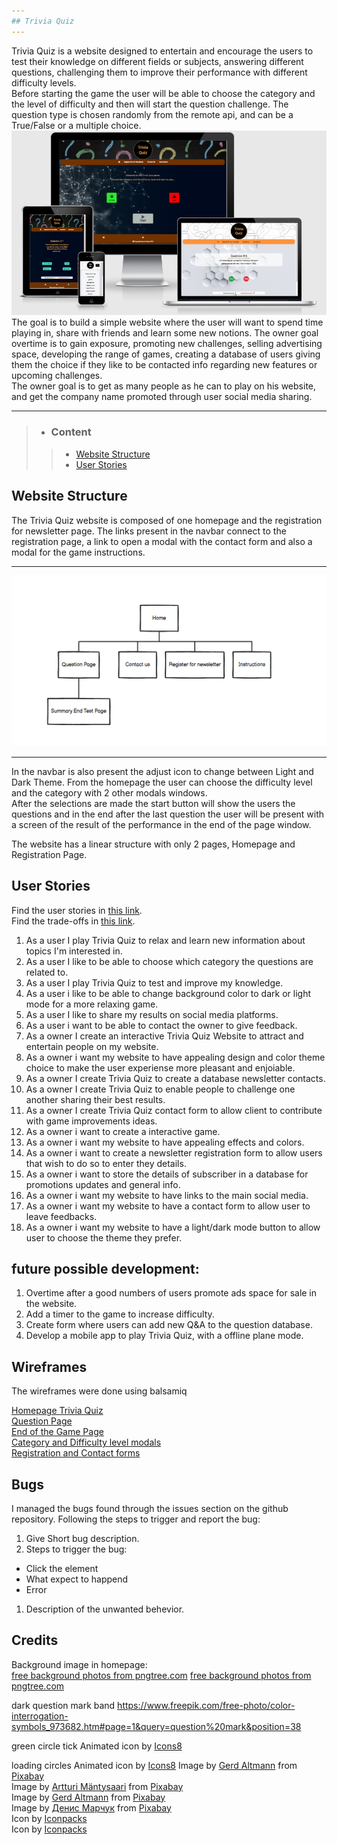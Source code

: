 ```yaml
---
## Trivia Quiz
---  
```


Trivia Quiz is a website designed to entertain and encourage the users to test their knowledge on different fields or subjects, answering different questions, challenging them to improve their performance with different difficulty levels.    
Before starting the game the user will be able to choose the category and the level of difficulty and then will start the question challenge. The question type is chosen randomly from the remote api, and can be a True/False or a multiple choice.  
![](./assets/docs/mockup-trivia-quiz.png)
The goal is to build a simple website where the user will want to spend time playing in, share with friends and learn some new notions. The owner goal overtime is to gain exposure, promoting new challenges, selling advertising space, developing the range of games, creating a database of users giving them the choice if they like to be contacted info regarding new features or upcoming challenges.  
The owner goal is to get as many people as he can to play on his website, and get the company name promoted through user social media sharing.  

---
> - ### Content
>> - [Website Structure](#website-structure) 
>> - [User Stories](#user-stories)















## Website Structure   
The Trivia Quiz website is composed of one homepage and the registration for newsletter page. The links present in the navbar connect to the registration page, a link to open a modal with the contact form and also a modal for the game instructions.
  
  ---
  ![](./assets/docs/trivia-quiz-site-structure.png)  
   
  ---  
 In the navbar is also present the adjust icon to change between Light and Dark Theme. From the homepage the user can choose the difficulty level and the category with 2 other modals windows.  
 After the selections are made the start button will show the users the questions and in the end after the last question the user will be present with a screen of the result of the performance in the end of the page window.
 
The website has a linear structure with only 2 pages, Homepage and Registration Page.

## User Stories  
Find the user stories in [this link](./assets/docs/user-stories-trivia-quiz.pdf).  
Find the trade-offs in [this link](./assets/docs/strategy-plane-trivia-quiz.pdf).
1. As a user I play Trivia Quiz to relax and learn new information about topics I'm interested in.
1. As a user I like to be able to choose which category the questions are related to.
1. As a user I play Trivia Quiz to test and improve my knowledge.
1. As a user i like to be able to change background color to dark or light mode for a more relaxing game.
1. As a user I like to share my results on social media platforms.
1. As a user i want to be able to contact the owner to give feedback.
1. As a owner I create an interactive Trivia Quiz Website to attract and entertain people on my website.
1. As a owner i want my website to have appealing design and color theme choice to make the user experiense more pleasant and enjoiable.
1. As a owner I create Trivia Quiz to create a database newsletter contacts.
1. As a owner I create Trivia Quiz to enable people to challenge one another sharing their best results.
1. As a owner I create Trivia Quiz contact form to allow client to contribute with game improvements ideas.
1. As a owner i want to create a interactive game.
1. As a owner i want my website to have appealing effects and colors.
1. As a owner i want to create a newsletter registration form to allow users that wish to do so to enter they details.  
1. As a owner i want to store the details of subscriber in a database for promotions updates and general info.  
1. As a owner i want my website to have links to the main social media.   
1. As a owner i want my website to have a contact form to allow user to leave feedbacks.  
1. As a owner i want my website to have a light/dark mode button to allow user to choose the theme they prefer.

## future possible development:  
1. Overtime after a good numbers of users promote ads space for sale in the website.  
1. Add a timer to the game to increase difficulty.  
1. Create form where users can add new Q&A to the question database.  
1. Develop a mobile app to play Trivia Quiz, with a offline plane mode.


## Wireframes  
The wireframes were done using balsamiq

[Homepage Trivia Quiz](./assets/wireframes/trivia-quiz-wireframes-homepage.pdf)    
[Question Page](./assets/wireframes/trivia-quiz-wireframes-question-section.pdf)  
[End of the Game Page](./assets/wireframes/trivia-quiz-wireframes-end-of-game-section.pdf)  
[Category and Difficulty level modals](./assets/wireframes/wireframes-category-difficulty-level-modals.pdf)  
[Registration and Contact forms](./assets/wireframes/registration-and-contact-form-wireframes.pdf)

## Bugs 
I managed the bugs found through the issues section on the github repository. 
Following the steps to trigger and report the bug:
1. Give Short bug description.
1. Steps to trigger the bug:
* Click the element
* What expect to happend
* Error
1. Description of the unwanted behevior.

## Credits
Background image in homepage:  
<a href='https://pngtree.com/free-backgrounds'>free background photos from pngtree.com</a>
<a href='https://pngtree.com/free-backgrounds'>free background photos from pngtree.com</a>

dark question mark band https://www.freepik.com/free-photo/color-interrogation-symbols_973682.htm#page=1&query=question%20mark&position=38

green circle tick Animated icon by <a href='http://icons8.com'>Icons8</a>

loading circles Animated icon by <a href='http://icons8.com'>Icons8</a>
Image by <a href="https://pixabay.com/users/geralt-9301/?utm_source=link-attribution&amp;utm_medium=referral&amp;utm_campaign=image&amp;utm_content=1090829">Gerd Altmann</a> from <a href="https://pixabay.com/?utm_source=link-attribution&amp;utm_medium=referral&amp;utm_campaign=image&amp;utm_content=1090829">Pixabay</a>  
Image by <a href="https://pixabay.com/users/artturi_mantysaari-1625672/?utm_source=link-attribution&amp;utm_medium=referral&amp;utm_campaign=image&amp;utm_content=1562743">Artturi Mäntysaari</a> from <a href="https://pixabay.com/?utm_source=link-attribution&amp;utm_medium=referral&amp;utm_campaign=image&amp;utm_content=1562743">Pixabay</a>  
Image by <a href="https://pixabay.com/users/geralt-9301/?utm_source=link-attribution&amp;utm_medium=referral&amp;utm_campaign=image&amp;utm_content=4243604">Gerd Altmann</a> from <a href="https://pixabay.com/?utm_source=link-attribution&amp;utm_medium=referral&amp;utm_campaign=image&amp;utm_content=4243604">Pixabay</a>  
Image by <a href="https://pixabay.com/users/manuchi-1728328/?utm_source=link-attribution&amp;utm_medium=referral&amp;utm_campaign=image&amp;utm_content=2462431">Денис Марчук</a> from <a href="https://pixabay.com/?utm_source=link-attribution&amp;utm_medium=referral&amp;utm_campaign=image&amp;utm_content=2462431">Pixabay</a>   
Icon by <a href='https://iconpacks.net/?utm_source=link-attribution&utm_content=1204'>Iconpacks</a>  
Icon by <a href='https://iconpacks.net/?utm_source=link-attribution&utm_content=1204'>Iconpacks</a>